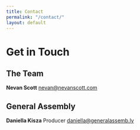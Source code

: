 ```yaml
---
title: Contact
permalink: "/contact/"
layout: default
---
```


Get in Touch
============


The Team
--------

**Nevan Scott**
nevan@nevanscott.com



General Assembly
----------------

**Daniella Kisza**
Producer
daniella@generalassemb.ly